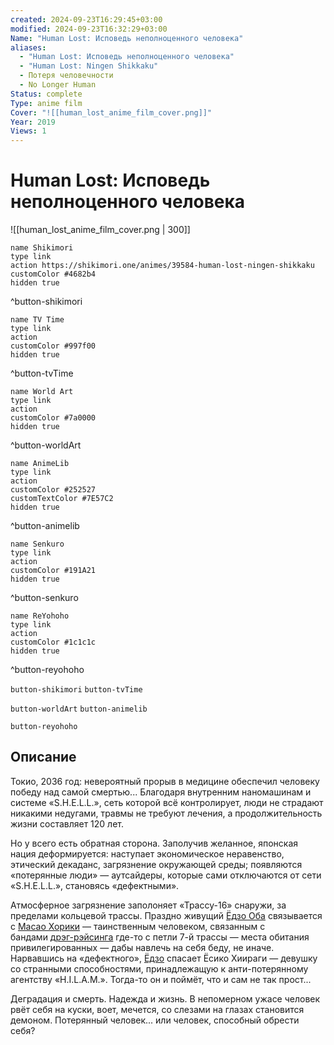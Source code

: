 ```yaml
---
created: 2024-09-23T16:29:45+03:00
modified: 2024-09-23T16:32:29+03:00
Name: "Human Lost: Исповедь неполноценного человека"
aliases:
  - "Human Lost: Исповедь неполноценного человека"
  - "Human Lost: Ningen Shikkaku"
  - Потеря человечности
  - No Longer Human
Status: complete
Type: anime film
Cover: "![[human_lost_anime_film_cover.png]]"
Year: 2019
Views: 1
---
```


# Human Lost: Исповедь неполноценного человека

![[human_lost_anime_film_cover.png | 300]]

```button
name Shikimori
type link
action https://shikimori.one/animes/39584-human-lost-ningen-shikkaku
customColor #4682b4
hidden true
```
^button-shikimori

```button
name TV Time
type link
action 
customColor #997f00
hidden true
```
^button-tvTime

```button
name World Art
type link
action 
customColor #7a0000
hidden true
```
^button-worldArt

```button
name AnimeLib
type link
action 
customColor #252527
customTextColor #7E57C2
hidden true
```
^button-animelib

```button
name Senkuro
type link
action 
customColor #191A21
hidden true
```
^button-senkuro

```button
name ReYohoho
type link
action 
customColor #1c1c1c
hidden true
```
^button-reyohoho



`button-shikimori` `button-tvTime`

`button-worldArt` `button-animelib`

`button-reyohoho`

## Описание

Токио, 2036 год: невероятный прорыв в медицине обеспечил человеку победу над самой смертью... Благодаря внутренним наномашинам и системе «S.H.E.L.L.», сеть которой всё контролирует, люди не страдают никакими недугами, травмы не требуют лечения, а продолжительность жизни составляет 120 лет.

Но у всего есть обратная сторона. Заполучив желанное, японская нация деформируется: наступает экономическое неравенство, этический декаданс, загрязнение окружающей среды; появляются «потерянные люди» — аутсайдеры, которые сами отключаются от сети «S.H.E.L.L.», становясь «дефектными».

Атмосферное загрязнение заполоняет «Трассу-16» снаружи, за пределами кольцевой трассы. Праздно живущий [Ёдзо Оба](https://shikimori.one/characters/26802-youzou-ooba) связывается с [Масао Хорики](https://shikimori.one/characters/170888-masao-horiki) — таинственным человеком, связанным с бандами [дрэг-рэйсинга](https://ru.wikipedia.org/wiki/%D0%94%D1%80%D1%8D%D0%B3-%D1%80%D0%B5%D0%B9%D1%81%D0%B8%D0%BD%D0%B3) где-то с петли 7-й трассы — места обитания привилегированных — дабы навлечь на себя беду, не иначе. Нарвавшись на «дефектного», [Ёдзо](https://shikimori.one/characters/26802-youzou-ooba) спасает Ёсико Хиираги — девушку со странными способностями, принадлежащую к анти-потерянному агентству «H.I.L.A.M.». Тогда-то он и поймёт, что и сам не так прост...

Деградация и смерть. Надежда и жизнь. В непомерном ужасе человек рвёт себя на куски, воет, мечется, со слезами на глазах становится демоном. Потерянный человек... или человек, способный обрести себя?
